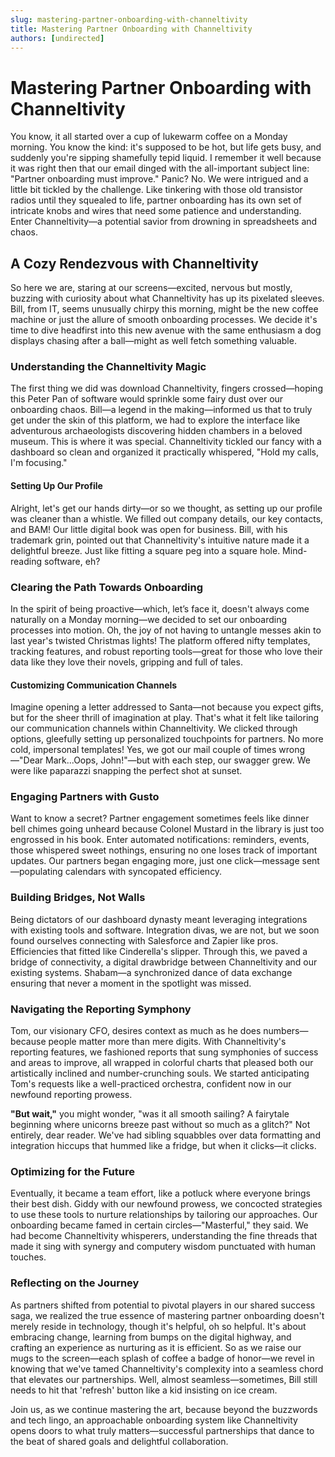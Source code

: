 ```yaml
---
slug: mastering-partner-onboarding-with-channeltivity
title: Mastering Partner Onboarding with Channeltivity
authors: [undirected]
---
```



# Mastering Partner Onboarding with Channeltivity

You know, it all started over a cup of lukewarm coffee on a Monday morning. You know the kind: it's supposed to be hot, but life gets busy, and suddenly you're sipping shamefully tepid liquid. I remember it well because it was right then that our email dinged with the all-important subject line: "Partner onboarding must improve." Panic? No. We were intrigued and a little bit tickled by the challenge. Like tinkering with those old transistor radios until they squealed to life, partner onboarding has its own set of intricate knobs and wires that need some patience and understanding. Enter Channeltivity—a potential savior from drowning in spreadsheets and chaos.

## A Cozy Rendezvous with Channeltivity

So here we are, staring at our screens—excited, nervous but mostly, buzzing with curiosity about what Channeltivity has up its pixelated sleeves. Bill, from IT, seems unusually chirpy this morning, might be the new coffee machine or just the allure of smooth onboarding processes. We decide it's time to dive headfirst into this new avenue with the same enthusiasm a dog displays chasing after a ball—might as well fetch something valuable.

### Understanding the Channeltivity Magic

The first thing we did was download Channeltivity, fingers crossed—hoping this Peter Pan of software would sprinkle some fairy dust over our onboarding chaos. Bill—a legend in the making—informed us that to truly get under the skin of this platform, we had to explore the interface like adventurous archaeologists discovering hidden chambers in a beloved museum. This is where it was special. Channeltivity tickled our fancy with a dashboard so clean and organized it practically whispered, "Hold my calls, I'm focusing." 

#### Setting Up Our Profile

Alright, let's get our hands dirty—or so we thought, as setting up our profile was cleaner than a whistle. We filled out company details, our key contacts, and BAM! Our little digital book was open for business. Bill, with his trademark grin, pointed out that Channeltivity's intuitive nature made it a delightful breeze. Just like fitting a square peg into a square hole. Mind-reading software, eh?

### Clearing the Path Towards Onboarding

In the spirit of being proactive—which, let’s face it, doesn't always come naturally on a Monday morning—we decided to set our onboarding processes into motion. Oh, the joy of not having to untangle messes akin to last year's twisted Christmas lights! The platform offered nifty templates, tracking features, and robust reporting tools—great for those who love their data like they love their novels, gripping and full of tales.

#### Customizing Communication Channels

Imagine opening a letter addressed to Santa—not because you expect gifts, but for the sheer thrill of imagination at play. That's what it felt like tailoring our communication channels within Channeltivity. We clicked through options, gleefully setting up personalized touchpoints for partners. No more cold, impersonal templates! Yes, we got our mail couple of times wrong—"Dear Mark...Oops, John!"—but with each step, our swagger grew. We were like paparazzi snapping the perfect shot at sunset.

### Engaging Partners with Gusto

Want to know a secret? Partner engagement sometimes feels like dinner bell chimes going unheard because Colonel Mustard in the library is just too engrossed in his book. Enter automated notifications: reminders, events, those whispered sweet nothings, ensuring no one loses track of important updates. Our partners began engaging more, just one click—message sent—populating calendars with syncopated efficiency. 

### Building Bridges, Not Walls

Being dictators of our dashboard dynasty meant leveraging integrations with existing tools and software. Integration divas, we are not, but we soon found ourselves connecting with Salesforce and Zapier like pros. Efficiencies that fitted like Cinderella's slipper. Through this, we paved a bridge of connectivity, a digital drawbridge between Channeltivity and our existing systems. Shabam—a synchronized dance of data exchange ensuring that never a moment in the spotlight was missed.

### Navigating the Reporting Symphony

Tom, our visionary CFO, desires context as much as he does numbers—because people matter more than mere digits. With Channeltivity's reporting features, we fashioned reports that sung symphonies of success and areas to improve, all wrapped in colorful charts that pleased both our artistically inclined and number-crunching souls. We started anticipating Tom's requests like a well-practiced orchestra, confident now in our newfound reporting prowess.

**"But wait,"** you might wonder, "was it all smooth sailing? A fairytale beginning where unicorns breeze past without so much as a glitch?" Not entirely, dear reader. We've had sibling squabbles over data formatting and integration hiccups that hummed like a fridge, but when it clicks—it clicks.

### Optimizing for the Future

Eventually, it became a team effort, like a potluck where everyone brings their best dish. Giddy with our newfound prowess, we concocted strategies to use these tools to nurture relationships by tailoring our approaches. Our onboarding became famed in certain circles—"Masterful," they said. We had become Channeltivity whisperers, understanding the fine threads that made it sing with synergy and computery wisdom punctuated with human touches.

### Reflecting on the Journey

As partners shifted from potential to pivotal players in our shared success saga, we realized the true essence of mastering partner onboarding doesn't merely reside in technology, though it's helpful, oh so helpful. It's about embracing change, learning from bumps on the digital highway, and crafting an experience as nurturing as it is efficient. So as we raise our mugs to the screen—each splash of coffee a badge of honor—we revel in knowing that we've tamed Channeltivity's complexity into a seamless chord that elevates our partnerships. Well, almost seamless—sometimes, Bill still needs to hit that 'refresh' button like a kid insisting on ice cream.

Join us, as we continue mastering the art, because beyond the buzzwords and tech lingo, an approachable onboarding system like Channeltivity opens doors to what truly matters—successful partnerships that dance to the beat of shared goals and delightful collaboration.